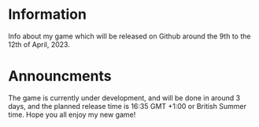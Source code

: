 # Information
Info about my game which will be released on Github around the 9th to the 12th of April, 2023.

# Announcments
The game is currently under development, and will be done in around 3 days, and the planned release time is 16:35 GMT +1:00 or British Summer time. Hope you all enjoy my new game!
